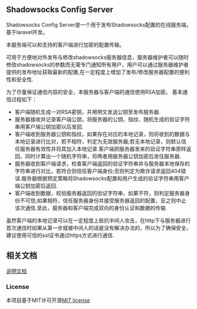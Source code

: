## Shadowsocks Config Server

Shadowsocks Config Server是一个用于发布Shadowsocks配置的在线服务端，基于laravel开发。

本服务端可以和支持的客户端进行加密的配置传输。

可用于方便地对外发布与修改shadowsocks服务器信息，服务器维护者可以随时修改shadowsocks的参数而无需专门通知所有用户，用户可以通过服务器维护者提供的发布地址获取最新的配置,在一定程度上增加了发布/修改服务器配置的便利性和安全性.

为了尽量保证通信内容的安全，本服务器与客户端的通信使用RSA加密。
基本通信过程如下：

*   客户端随机生成一对RSA密钥，并用明文发送公钥至发布服务器.
*   服务器接收并记录客户端公钥，将服务器的公钥、指纹、随机生成的验证字符串用客户端公钥加密以后发回.
*   客户端收到服务器公钥和指纹，如果存在对应的本地记录，则将收到的数据与本地记录进行比对，若不相符，判定为无效服务器;若无本地记录，则默认信任服务器有效性并将其加入本地记录.客户端把服务器发来的验证字符串原样返回，同时计算出一个随机字符串，将两者用服务器公钥加密后发往服务器.
*   服务器收到客户端请求，检查客户端返回的验证字符串并与服务器本地保存的字符串进行对比，若符合则信任客户端身份;否则判定为欺诈请求返回404错误.服务器根据预定策略将Shadowsocks配置和用户生成的验证字符串用客户端公钥加密后返回.
*   客户端收到数据，校验服务器返回的验证字符串，如果不符，则判定服务器身份不可信;如果相符，信任服务器身份并接受服务器返回的配置，反之则中止该次通信.至此，服务器和客户端完成双向的身份认证和数据的传输.

虽然客户端的本地记录可以在一定程度上抵抗中间人攻击，在http下与服务器进行首次通信时如果从第一步就被中间人的话是没有解决办法的，所以为了确保安全，建议使用可信的ssl证书通过https方式进行通信.

## 相关文档

[说明文档](https://github.com/SuperHentai/Shadowsocks-Config-Server/wiki/%E8%AF%B4%E6%98%8E%E6%96%87%E6%A1%A3)

### License

本项目基于MIT许可开源[MIT license](http://opensource.org/licenses/MIT)
